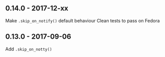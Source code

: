 ## 0.14.0 - 2017-12-xx

Make `.skip_on_notify()` default behaviour
Clean tests to pass on Fedora

## 0.13.0 - 2017-09-06

Add `.skip_on_notty()`
